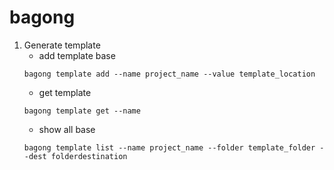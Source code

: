 # bagong

1. Generate template
   - add template base
   ```
   bagong template add --name project_name --value template_location
   ```
   - get template
   ```
   bagong template get --name
   ```
   - show all base
   ```
   bagong template list --name project_name --folder template_folder --dest folderdestination
   ```

